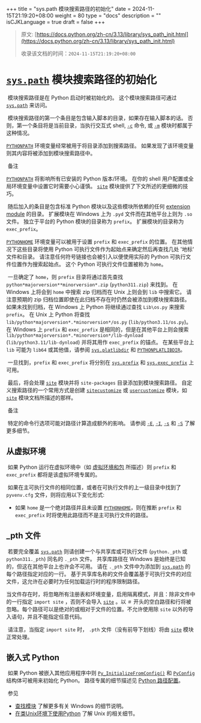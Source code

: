 +++
title = "sys.path 模块搜索路径的初始化"
date = 2024-11-15T21:19:20+08:00
weight = 80
type = "docs"
description = ""
isCJKLanguage = true
draft = false
+++

> 原文: [https://docs.python.org/zh-cn/3.13/library/sys_path_init.html](https://docs.python.org/zh-cn/3.13/library/sys_path_init.html)
>
> 收录该文档的时间：`2024-11-15T21:19:20+08:00`

# [`sys.path`](https://docs.python.org/zh-cn/3.13/library/sys.html#sys.path) 模块搜索路径的初始化

​	模块搜索路径是在 Python 启动时被初始化的。 这个模块搜索路径可通过 [`sys.path`](https://docs.python.org/zh-cn/3.13/library/sys.html#sys.path) 来访问。

​	模块搜索路径的第一个条目是包含输入脚本的目录，如果存在输入脚本的话。 否则，第一个条目将是当前目录，当执行交互式 shell, [`-c`](https://docs.python.org/zh-cn/3.13/using/cmdline.html#cmdoption-c) 命令, 或 [`-m`](https://docs.python.org/zh-cn/3.13/using/cmdline.html#cmdoption-m) 模块时都属于这种情况。

[`PYTHONPATH`](https://docs.python.org/zh-cn/3.13/using/cmdline.html#envvar-PYTHONPATH) 环境变量经常被用于将目录添加到搜索路径。 如果发现了该环境变量则其内容将被添加到模块搜索路径中。

​	备注

 

[`PYTHONPATH`](https://docs.python.org/zh-cn/3.13/using/cmdline.html#envvar-PYTHONPATH) 将影响所有已安装的 Python 版本/环境。 在你的 shell 用户配置或全局环境变量中设置它时需要小心谨慎。 [`site`](https://docs.python.org/zh-cn/3.13/library/site.html#module-site) 模块提供了下文所述的更细微的技巧。

​	随后加入的条目是包含标准 Python 模块以及这些模块所依赖的任何 [extension module](https://docs.python.org/zh-cn/3.13/glossary.html#term-extension-module) 的目录。 扩展模块在 Windows 上为 `.pyd` 文件而在其他平台上则为 `.so` 文件。 独立于平台的 Python 模块的目录称为 `prefix`。 扩展模块的目录称为 `exec_prefix`。

[`PYTHONHOME`](https://docs.python.org/zh-cn/3.13/using/cmdline.html#envvar-PYTHONHOME) 环境变量可以被用于设置 `prefix` 和 `exec_prefix` 的位置。 在其他情况下这些目录将使用 Python 可执行文件作为起始点来确定然后再查找几处 '地标' 文件和目录。 请注意任何符号链接也会被引入以便使用实际的 Python 可执行文件位置作为搜索起始点。 这个 Python 可执行文件位置被称为 `home`。

​	一旦确定了 `home`，则 `prefix` 目录将通过首先查找 `python*majorversion**minorversion*.zip` (`python311.zip`) 来找到。 在 Windows 上将会到 `home` 中搜索 zip 归档而在 Unix 上则会到 `lib` 中搜索它。 请注意预期的 zip 归档位置即使在此归档不存在时仍然会被添加到模块搜索路径。 如果未找到归档，在 Windows 上 Python 将继续通过查找 `Lib\os.py` 来搜索 `prefix`。 在 Unix 上 Python 将查找 `lib/python*majorversion*.*minorversion*/os.py` (`lib/python3.11/os.py`)。 在 Windows 上 `prefix` 和 `exec_prefix` 是相同的，但是在其他平台上则会搜索 `lib/python*majorversion*.*minorversion*/lib-dynload` (`lib/python3.11/lib-dynload`) 并将其用作 `exec_prefix` 的锚点。 在某些平台上 `lib` 可能为 `lib64` 或其他值，请参阅 [`sys.platlibdir`](https://docs.python.org/zh-cn/3.13/library/sys.html#sys.platlibdir) 和 [`PYTHONPLATLIBDIR`](https://docs.python.org/zh-cn/3.13/using/cmdline.html#envvar-PYTHONPLATLIBDIR)。

​	一旦找到，`prefix` 和 `exec_prefix` 将分别在 [`sys.prefix`](https://docs.python.org/zh-cn/3.13/library/sys.html#sys.prefix) 和 [`sys.exec_prefix`](https://docs.python.org/zh-cn/3.13/library/sys.html#sys.exec_prefix) 上可用。

​	最后，将会处理 [`site`](https://docs.python.org/zh-cn/3.13/library/site.html#module-site) 模块并将 `site-packages` 目录添加到模块搜索路径。 自定义搜索路径的一个常用方式是创建 [`sitecustomize`](https://docs.python.org/zh-cn/3.13/library/site.html#module-sitecustomize) 或 [`usercustomize`](https://docs.python.org/zh-cn/3.13/library/site.html#module-usercustomize) 模块，如 [`site`](https://docs.python.org/zh-cn/3.13/library/site.html#module-site) 模块文档所描述的那样。

​	备注

 

​	特定的命令行选项可能对路径计算造成额外的影响。 请参阅 [`-E`](https://docs.python.org/zh-cn/3.13/using/cmdline.html#cmdoption-E), [`-I`](https://docs.python.org/zh-cn/3.13/using/cmdline.html#cmdoption-I), [`-s`](https://docs.python.org/zh-cn/3.13/using/cmdline.html#cmdoption-s) 和 [`-S`](https://docs.python.org/zh-cn/3.13/using/cmdline.html#cmdoption-S) 了解更多细节。

## 从虚拟环境

​	如果 Python 运行在虚拟环境中（如 [虚拟环境和包](https://docs.python.org/zh-cn/3.13/tutorial/venv.html#tut-venv) 所描述）则 `prefix` 和 `exec_prefix` 都将是该虚拟环境专属的。

​	如果在主可执行文件的相同位置，或者在可执行文件的上一级目录中找到了 `pyvenv.cfg` 文件，则将应用以下变化形式:

- 如果 `home` 是一个绝对路径并且未设置 [`PYTHONHOME`](https://docs.python.org/zh-cn/3.13/using/cmdline.html#envvar-PYTHONHOME)，则在推断 `prefix` 和 `exec_prefix` 时将使用此路径而不是主可执行文件的路径。

## _pth 文件

​	若要完全覆盖 [`sys.path`](https://docs.python.org/zh-cn/3.13/library/sys.html#sys.path) 则请创建一个与共享库或可执行文件 (`python._pth` 或 `python311._pth`) 同名的 `._pth` 文件。 共享库路径在 Windows 是始终是已知的，但这在其他平台上也许会不可用。 请在 `._pth` 文件中为添加到 [`sys.path`](https://docs.python.org/zh-cn/3.13/library/sys.html#sys.path) 的每个路径指定对应的一行。 基于共享库名称的文件会覆盖基于可执行文件的对应文件，这允许在必要时为任何加载运行时的程序限制路径。

​	当文件存在时，将忽略所有注册表和环境变量，启用隔离模式，并且：除非文件中的一行指定 `import site` ，否则不会导入 [`site`](https://docs.python.org/zh-cn/3.13/library/site.html#module-site) 。以 `＃` 开头的空白路径和行将被忽略。每个路径可以是绝对的或相对于文件的位置。不允许使用除 `site` 以外的导入语句，并且不能指定任意代码。

​	请注意，当指定 `import site` 时， `.pth` 文件（没有前导下划线）将由 [`site`](https://docs.python.org/zh-cn/3.13/library/site.html#module-site) 模块正常处理。

## 嵌入式 Python

​	如果 Python 被嵌入其他应用程序中则 [`Py_InitializeFromConfig()`](https://docs.python.org/zh-cn/3.13/c-api/init.html#c.Py_InitializeFromConfig) 和 [`PyConfig`](https://docs.python.org/zh-cn/3.13/c-api/init_config.html#c.PyConfig) 结构体可被用来初始化 Python。 路径专属的细节描述见 [Python 路径配置](https://docs.python.org/zh-cn/3.13/c-api/init_config.html#init-path-config)。

​	参见

- [查找模块](https://docs.python.org/zh-cn/3.13/using/windows.html#windows-finding-modules) 了解更多有关 Windows 的细节说明。
- [在类Unix环境下使用Python](https://docs.python.org/zh-cn/3.13/using/unix.html#using-on-unix) 了解 Unix 的相关细节。
